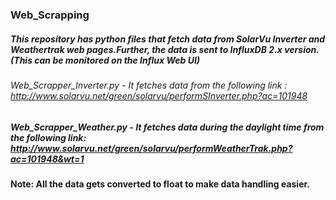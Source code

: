 ### Web_Scrapping

##### This repository has python files that fetch data from SolarVu Inverter and Weathertrak web pages.Further, the data is sent to InfluxDB 2.x version.(This can be monitored on the Influx Web UI)

###### Web_Scrapper_Inverter.py - It fetches data from the following link : http://www.solarvu.net/green/solarvu/performSInverter.php?ac=101948 
##### Web_Scrapper_Weather.py - It fetches data during the daylight time from the following link: http://www.solarvu.net/green/solarvu/performWeatherTrak.php?ac=101948&wt=1

#### Note: All the data gets converted to float to make data handling easier.

